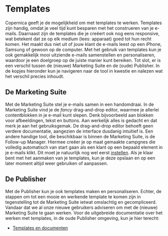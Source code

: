 # Templates

Copernica geeft je de mogelijkheid om met templates te werken.
Templates zijn handig, omdat je veel tijd kunt besparen met het construeren
van je e-mails. Daarnaast zijn de templates die je creëert ook nog eens
responsive, wat betekent dat ze op elk medium (lees: apparaat) goed tot 
hun recht komen. Het maakt dus niet uit of jouw klant de e-mails leest op een
iPhone, Samsung of gewoon op de computer. Met het gebruik van templates kun je
ook gemakkelijk mooi uitziende e-mails samenstellen en personaliseren,
waardoor je een doelgroep op de juiste manier kunt bereiken. Tot slot, er is 
een verschil tussen de (nieuwe) Marketing Suite en de (oude) Publisher.
In de kopjes hieronder kun je navigeren naar de tool in kwestie en nalezen
wat het verschil precies inhoudt.


## De Marketing Suite

Met de Marketing Suite stel je e-mails samen in een handomdraai. In de
Marketing Suite vind je de *fancy* drag-and-drop editor, waarmee je 
allerlei contentblokken in je e-mail kunt slepen. Denk bijvoorbeeld aan
blokken voor afbeeldingen, tekst en buttons. Aan werkelijk alles is 
gedacht en dat merk je aan het gebruiksgemak. De drag-and-drop editor
behoeft geen verdere documentatie, aangezien de interface dusdanig 
intuitief is. Een andere handige tool, die beschikbaar is binnen de 
Marketing Suite, is de Follow-up Manager. Hiermee creëer je op maat 
gemaakte campgnes die volledig automatisch van start gaan als een klant 
op een bepaald element in je e-mails klikt. Dit moet je natuurlijk nog 
wel eerst [instellen](./follow-up-manager-ms.md). Als je klaar bent met 
het aanmaken van je templates, kun je deze opslaan en op een later 
moment altijd weer gebruiken of aanpassen.


## De Publisher

Met de Publisher kun je ook templates maken en personaliseren. 
Echter, de stappen om tot een mooie en werkende template te komen 
zijn in tegenstelling tot de Marketing Suite ietwat omslachtig en 
gecompliceerd. Vandaar dat we al onze nieuwe gebruikers adviseren 
om met de (nieuwe) Marketing Suite te gaan werken. Voor de uitgebreide 
documentatie over het werken met templates, in de oude Publisher omgeving,
kun je hier terecht:

* [Templates en documenten](templates-en-documenten)